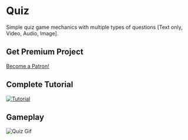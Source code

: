 # Quiz
Simple quiz game mechanics with multiple types of questions [Text only, Video, Audio, Image].

## Get Premium Project
<a href="https://www.patreon.com/bePatron?u=2787703" data-patreon-widget-type="become-patron-button">Become a Patron!</a>

## Complete Tutorial
[![Tutorial](http://img.youtube.com/vi/zmL9Cy7iRHY/0.jpg)](http://www.youtube.com/watch?v=zmL9Cy7iRHY)

## Gameplay
![Quiz Gif](http://i.giphy.com/U713Cao3ucgeyB8SzO.gif)
